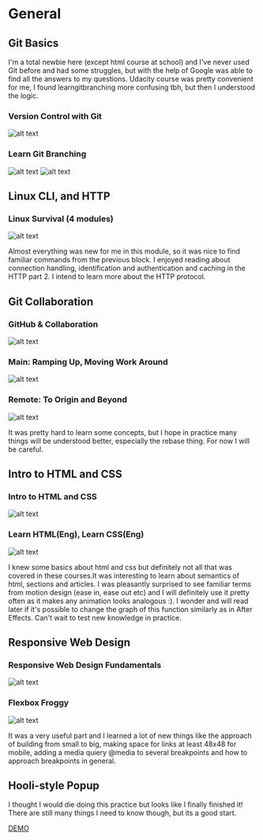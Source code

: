 # General
## Git Basics
I'm a total newbie here (except html course at school) and I've never used Git before and had some struggles, but with the help of Google was able to find all the answers to my questions.
Udacity course was pretty convenient for me, I found learngitbranching more confusing tbh, but then I understood the logic.

### Version Control with Git
![alt text](assets/images/task_git_intro/1_1.png)
### Learn Git Branching
![alt text](assets/images/task_git_intro/1_2.png)
![alt text](assets/images/task_git_intro/1_3.png)

## Linux CLI, and HTTP
### Linux Survival (4 modules)
![alt text](assets/images/task_linux_cli/2.jpg)

Almost everything was new for me in this module, so it was nice to find familiar commands from the previous block. I enjoyed reading about connection handling, identification and authentication and caching in the HTTP part 2. I intend to learn more about the HTTP protocol.

## Git Collaboration
### GitHub & Collaboration
![alt text](assets/images/task_git_collaboration/3_1.png)
### Main: Ramping Up, Moving Work Around
![alt text](assets/images/task_git_collaboration/3_2.png)
### Remote: To Origin and Beyond
![alt text](assets/images/task_git_collaboration/3_3.png)

It was pretty hard to learn some concepts, but I hope in practice many things will be understood better, especially the rebase thing. For now I will be careful.

## Intro to HTML and CSS
### Intro to HTML and CSS
![alt text](assets/images/task_html_css_intro/4_1.png)
### Learn HTML(Eng), Learn CSS(Eng)
![alt text](assets/images/task_html_css_intro/4_2.png)

I knew some basics about html and css but definitely not all that was covered in these courses.It was interesting to learn about semantics of html, sections and articles.
I was pleasantly surprised to see familiar terms from motion design (ease in, ease out etc) and I will definitely use it pretty often as it makes any animation looks analogous :). I wonder and will read later if it's possible to change the graph of this function similarly as in After Effects. Can't wait to test new knowledge in practice.

## Responsive Web Design
### Responsive Web Design Fundamentals
![alt text](assets/images/task_responsive_web_design/5_1.png)
### Flexbox Froggy
![alt text](assets/images/task_responsive_web_design/5_2.png)

It was a very useful part and I learned a lot of new things like the approach of building from small to big, making space for links at least 48x48 for mobile, adding a media quiery @media to several breakpoints and how to approach breakpoints in general.

## Hooli-style Popup
I thought I would die doing this practice but looks like I finally finished it! There are still many things I need to know though, but its a good start.

[DEMO](https://alyonafuria.github.io/popup/)
